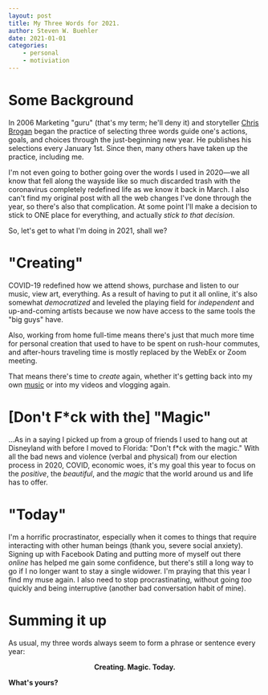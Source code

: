 ```yaml
---
layout: post
title: My Three Words for 2021.
author: Steven W. Buehler
date: 2021-01-01
categories:
    - personal
    - motiviation
---
```


Some Background
===============

In 2006 Marketing "guru" (that's my term; he'll deny it) and storyteller [Chris Brogan](https://www.chrisbrogan.com) began the practice of selecting three words guide one's actions, goals, and choices through the just-beginning new year. He publishes his selections every January 1st. Since then, many others have taken up the practice, including me.

I'm not even going to bother going over the words I used in 2020&mdash;we all know that fell along the wayside like so much discarded trash with the coronavirus completely redefined life as we know it back in March. I also can't find my original post with all the web changes I've done through the year, so there's also that complication. At some point I'll make a decision to stick to ONE place for everything, and actually _stick to that decision._ 

So, let's get to what I'm doing in 2021, shall we?

"Creating"
==========

COVID-19 redefined how we attend shows, purchase and listen to our music, view art, everything. As a result of having to put it all online, it's also somewhat _democratized_ and leveled the playing field for _independent_ and up-and-coming artists because we now have access to the same tools the "big guys" have. 

Also, working from home full-time means there's just that much more time for personal creation that used to have to be spent on rush-hour commutes, and after-hours traveling time is mostly replaced by the WebEx or Zoom meeting.

That means there's time to _create_ again, whether it's getting back into my own [music](https://soundcloud.com/inmysilence) or into my videos and vlogging again. 

[Don't F*ck with the] "Magic"
=============================

...As in a saying I picked up from a group of friends I used to hang out at Disneyland with before I moved to Florida: "Don't f*ck with the magic." With all the bad news and violence (verbal and physical) from our election process in 2020, COVID, economic woes, it's my goal this year to focus on the _positive_, the _beautiful_, and the _magic_ that the world around us and life has to offer. 

"Today"
=======

I'm a horrific procrastinator, especially when it comes to things that require interacting with other human beings (thank you, severe social anxiety). Signing up with Facebook Dating and putting more of myself out there _online_ has helped me gain some confidence, but there's still a long way to go if I no longer want to stay a single widower. I'm praying that this year I find my muse again. I also need to stop procrastinating, without going _too_ quickly and being interruptive (another bad conversation habit of mine).

Summing it up
=============
As usual, my three words always seem to form a phrase or sentence every year:

<p align="center"><strong>Creating. Magic. Today.<strong></p>

What's yours?